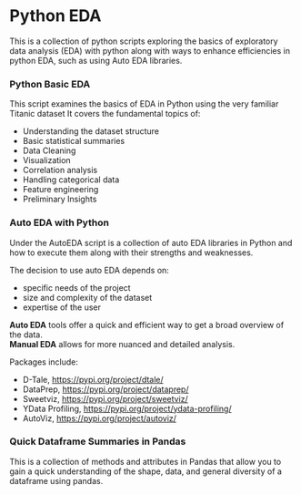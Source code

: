 # Python EDA
This is a collection of python scripts exploring the basics of exploratory data analysis (EDA) with python along with ways to enhance efficiencies in python EDA, such as using Auto EDA libraries.

### Python Basic EDA
This script examines the basics of EDA in Python using the very familiar Titanic dataset
It covers the fundamental topics of:
- Understanding the dataset structure
- Basic statistical summaries
- Data Cleaning
- Visualization
- Correlation analysis
- Handling categorical data
- Feature engineering
- Preliminary Insights

### Auto EDA with Python
Under the AutoEDA script is a collection of auto EDA libraries in Python and how to execute them along with their strengths and weaknesses.

The decision to use auto EDA depends on:
- specific needs of the project
- size and complexity of the dataset
- expertise of the user

**Auto EDA** tools offer a quick and efficient way to get a broad overview of the data.
<br> **Manual EDA** allows for more nuanced and detailed analysis.

Packages include:
- D-Tale, https://pypi.org/project/dtale/
- DataPrep, https://pypi.org/project/dataprep/
- Sweetviz, https://pypi.org/project/sweetviz/
- YData Profiling, https://pypi.org/project/ydata-profiling/
- AutoViz, https://pypi.org/project/autoviz/

### Quick Dataframe Summaries in Pandas
This is a collection of methods and attributes in Pandas that allow you to gain a quick understanding of the shape, data, and general diversity of a dataframe using pandas.

